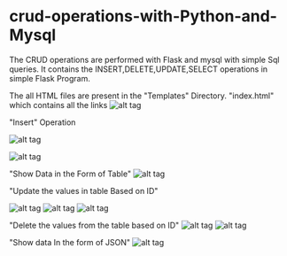 # crud-operations-with-Python-and-Mysql

The CRUD operations are performed with Flask and mysql with simple Sql queries. It contains the INSERT,DELETE,UPDATE,SELECT
operations in simple Flask Program.

The all HTML files are present in the "Templates" Directory.
"index.html" which contains all the links
![alt tag](https://github.com/satyapendem/crud-operations-with-Python-and-Mysql/blob/master/ScreenShots/x.png)

"Insert" Operation

![alt tag](https://github.com/satyapendem/crud-operations-with-Python-and-Mysql/blob/master/ScreenShots/insert.png)

![alt tag](https://github.com/satyapendem/crud-operations-with-Python-and-Mysql/blob/master/ScreenShots/insert1.png)

"Show Data in the Form of Table"
![alt tag](https://github.com/satyapendem/crud-operations-with-Python-and-Mysql/blob/master/ScreenShots/show.png)

"Update the values in table Based on ID"

![alt tag](https://github.com/satyapendem/crud-operations-with-Python-and-Mysql/blob/master/ScreenShots/update.png)
![alt tag](https://github.com/satyapendem/crud-operations-with-Python-and-Mysql/blob/master/ScreenShots/update1.png)
![alt tag](https://github.com/satyapendem/crud-operations-with-Python-and-Mysql/blob/master/ScreenShots/update2.png)

"Delete the values from the table based on ID"
![alt tag](https://github.com/satyapendem/crud-operations-with-Python-and-Mysql/blob/master/ScreenShots/delete.png)
![alt tag](https://github.com/satyapendem/crud-operations-with-Python-and-Mysql/blob/master/ScreenShots/delete1.png)

"Show data In the form of JSON"
![alt tag](https://github.com/satyapendem/crud-operations-with-Python-and-Mysql/blob/master/ScreenShots/json.png)









